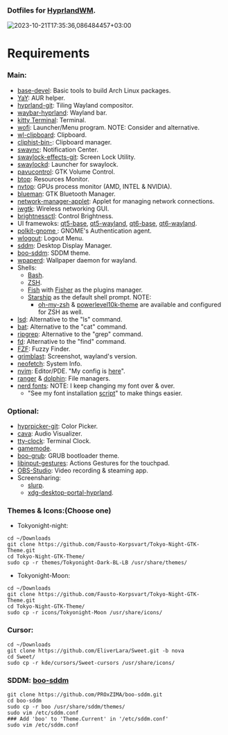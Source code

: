 ### Dotfiles for [HyprlandWM](https://wiki.hyprland.org/Getting-Started/Installation/).

![2023-10-21T17:35:36,086484457+03:00](https://github.com/Gl00ria/dots_hyprland/assets/74514103/97d07ce9-4982-406c-82b1-cffae40ab656)

# Requirements

### Main:

- [base-devel](https://archlinux.org/packages/core/any/base-devel/): Basic tools to build Arch Linux packages.
- [YaY](https://github.com/Jguer/yay): AUR helper.
- [hyprland-git](https://aur.archlinux.org/packages/hyprland-git): Tiling Wayland compositor.
- [waybar-hyprland](https://aur.archlinux.org/packages/waybar-hyprland): Wayland bar.
- [kitty Terminal](https://github.com/kovidgoyal/kitty): Terminal.
- [wofi](https://github.com/uncomfyhalomacro/wofi): Launcher/Menu program. NOTE: Consider and alternative.
- [wl-clipboard](https://github.com/bugaevc/wl-clipboard): Clipboard.
- [cliphist-bin-](https://github.com/sentriz/cliphist): Clipboard manager.
- [swaync](https://github.com/ErikReider/SwayNotificationCenter): Notification Center.
- [swaylock-effects-git](https://github.com/mortie/swaylock-effects): Screen Lock Utility.
- [swaylockd](https://github.com/jirutka/swaylockd): Launcher for swaylock.
- [pavucontrol](https://aur.archlinux.org/packages/pavucontrol-git): GTK Volume Control.
- [btop](https://github.com/aristocratos/btop): Resources Monitor.
- [nvtop](https://github.com/Syllo/nvtop): GPUs process monitor (AMD, INTEL & NVIDIA).
- [blueman](https://github.com/blueman-project/blueman): GTK Bluetooth Manager.
- [network-manager-applet](https://aur.archlinux.org/packages/network-manager-applet-git): Applet for managing network connections.
- [iwgtk](https://github.com/J-Lentz/iwgtk): Wireless networking GUI.
- [brightnessctl](https://github.com/Hummer12007/brightnessctl): Control Brightness.
- UI framewoks: [qt5-base](https://aur.archlinux.org/packages/qt5-base-git), [qt5-wayland](https://aur.archlinux.org/packages/qt5-wayland-git), [qt6-base](https://aur.archlinux.org/packages/qt6-base-git), [qt6-wayland](https://archlinux.org/packages/extra/x86_64/qt6-wayland/).
- [ polkit-gnome ](https://aur.archlinux.org/packages/polkit-gnome-git): GNOME's Authentication agent.
- [wlogout](https://github.com/ArtsyMacaw/wlogout): Logout Menu.
- [sddm](https://github.com/sddm/sddm): Desktop Display Manager.
- [boo-sddm](https://github.com/PROxZIMA/boo-sddm): SDDM theme.
- [wpaperd](https://github.com/danyspin97/wpaperd): Wallpaper daemon for wayland.
- Shells:
  - [Bash](https://www.gnu.org/software/bash/).
  - [ZSH](https://sourceforge.net/p/zsh/code/ci/master/tree/).
  - [Fish](https://fishshell.com/) with [Fisher](https://github.com/jorgebucaran/fisher) as the plugins manager.
  - [Starship](https://starship.rs/) as the default shell prompt.
    NOTE:
    - [oh-my-zsh](https://github.com/ohmyzsh/ohmyzsh) &
      [powerlevel10k-theme](https://github.com/romkatv/powerlevel10k)
      are available and configured for ZSH as well.
- [lsd](https://github.com/Peltoche/lsd): Alternative to the "ls" command.
- [bat](https://github.com/sharkdp/bat): Alternative to the "cat" command.
- [ripgrep](https://github.com/BurntSushi/ripgrep): Alternative to the "grep" command.
- [fd](https://github.com/sharkdp/fd): Alternative to the "find" command.
- [FZF](https://github.com/junegunn/fzf): Fuzzy Finder.
- [grimblast](https://github.com/hyprwm/contrib): Screenshot, wayland's version.
- [neofetch](https://github.com/dylanaraps/neofetch): System Info.
- [nvim](https://github.com/neovim/neovim): Editor/PDE. "My config is [here](https://github.com/Gl00ria/nvim)".
- [ranger](https://github.com/ranger/ranger) & [dolphin](https://wiki.archlinux.org/title/Dolphin): File managers.
- [nerd fonts](https://github.com/ryanoasis/nerd-fonts): NOTE: I keep changing my font over & over.
  - "See my font installation [script](https://github.com/Gl00ria/FontsL00ria)" to make things easier.

### Optional:

- [hyprpicker-git](https://github.com/hyprwm/hyprpicker): Color Picker.
- [cava](https://github.com/karlstav/cava): Audio Visualizer.
- [tty-clock](https://github.com/xorg62/tty-clock): Terminal Clock.
- [gamemode](https://aur.archlinux.org/packages/gamemode-git).
- [boo-grub](https://github.com/PROxZIMA/boo-grub): GRUB bootloader theme.
- [libinput-gestures](https://aur.archlinux.org/packages/libinput-gestures): Actions Gestures for the touchpad.
- [OBS-Studio](https://wiki.archlinux.org/title/Open_Broadcaster_Software): Video recording & steaming app.
- Screensharing:
  - [slurp](https://github.com/emersion/slurp).
  - [xdg-desktop-portal-hyprland](https://github.com/hyprwm/xdg-desktop-portal-hyprland).

### Themes & Icons:(Choose one)

- Tokyonight-night:

```
cd ~/Downloads
git clone https://github.com/Fausto-Korpsvart/Tokyo-Night-GTK-Theme.git
cd Tokyo-Night-GTK-Theme/
sudo cp -r themes/Tokyonight-Dark-BL-LB /usr/share/themes/
```

- Tokyonight-Moon:

```
cd ~/Downloads
git clone https://github.com/Fausto-Korpsvart/Tokyo-Night-GTK-Theme.git
cd Tokyo-Night-GTK-Theme/
sudo cp -r icons/Tokyonight-Moon /usr/share/icons/
```

### Cursor:

```
cd ~/Downloads
git clone https://github.com/EliverLara/Sweet.git -b nova
cd Sweet/
sudo cp -r kde/cursors/Sweet-cursors /usr/share/icons/
```

### SDDM: [boo-sddm](https://github.com/PROxZIMA/boo-sddm)

```
git clone https://github.com/PROxZIMA/boo-sddm.git
cd boo-sddm
sudo cp -r boo /usr/share/sddm/themes/
sudo vim /etc/sddm.conf
### Add 'boo' to 'Theme.Current' in '/etc/sddm.conf'
sudo vim /etc/sddm.conf
```
